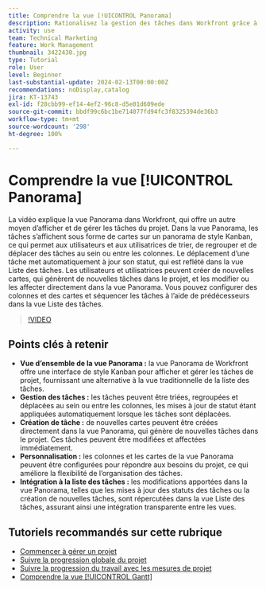 ```yaml
---
title: Comprendre la vue [!UICONTROL Panorama]
description: Rationalisez la gestion des tâches dans Workfront grâce à l’interface  [!DNL Kanban]  de la vue [!UICONTROL Panorama], qui permet de trier, de créer et de personnaliser les tâches et de s’intégrer de manière transparente à la vue Liste des tâches pour une organisation efficace des projets.
activity: use
team: Technical Marketing
feature: Work Management
thumbnail: 3422430.jpg
type: Tutorial
role: User
level: Beginner
last-substantial-update: 2024-02-13T00:00:00Z
recommendations: noDisplay,catalog
jira: KT-13743
exl-id: f28cbb99-ef14-4ef2-96c8-d5e01d609ede
source-git-commit: bbdf99c6bc1be714077fd94fc3f8325394de36b3
workflow-type: tm+mt
source-wordcount: '298'
ht-degree: 100%

---
```


# Comprendre la vue [!UICONTROL Panorama]

La vidéo explique la vue Panorama dans Workfront, qui offre un autre moyen d’afficher et de gérer les tâches du projet. Dans la vue Panorama, les tâches s’affichent sous forme de cartes sur un panorama de style Kanban, ce qui permet aux utilisateurs et aux utilisatrices de trier, de regrouper et de déplacer des tâches au sein ou entre les colonnes. Le déplacement d’une tâche met automatiquement à jour son statut, qui est reflété dans la vue Liste des tâches. Les utilisateurs et utilisatrices peuvent créer de nouvelles cartes, qui génèrent de nouvelles tâches dans le projet, et les modifier ou les affecter directement dans la vue Panorama. Vous pouvez configurer des colonnes et des cartes et séquencer les tâches à l’aide de prédécesseurs dans la vue Liste des tâches.

>[!VIDEO](https://video.tv.adobe.com/v/3423277/?quality=12&learn=on&enablevpops=1&captions=fre_fr)

## Points clés à retenir

* **Vue d’ensemble de la vue Panorama :** la vue Panorama de Workfront offre une interface de style Kanban pour afficher et gérer les tâches de projet, fournissant une alternative à la vue traditionnelle de la liste des tâches.
* **Gestion des tâches :** les tâches peuvent être triées, regroupées et déplacées au sein ou entre les colonnes, les mises à jour de statut étant appliquées automatiquement lorsque les tâches sont déplacées.
* **Création de tâche :** de nouvelles cartes peuvent être créées directement dans la vue Panorama, qui génère de nouvelles tâches dans le projet. Ces tâches peuvent être modifiées et affectées immédiatement.
* **Personnalisation :** les colonnes et les cartes de la vue Panorama peuvent être configurées pour répondre aux besoins du projet, ce qui améliore la flexibilité de l’organisation des tâches.
* **Intégration à la liste des tâches :** les modifications apportées dans la vue Panorama, telles que les mises à jour des statuts des tâches ou la création de nouvelles tâches, sont répercutées dans la vue Liste des tâches, assurant ainsi une intégration transparente entre les vues.


## Tutoriels recommandés sur cette rubrique

* [Commencer à gérer un projet](/help/manage-work/projects/getting-started-manage-a-project.md)
* [Suivre la progression globale du projet](/help/manage-work/projects/track-overall-project-progress.md)
* [Suivre la progression du travail avec les mesures de projet](/help/manage-work/projects/track-work-progress-with-project-metrics.md)
* [Comprendre la vue [!UICONTROL Gantt]](/help/manage-work/projects/understand-the-gantt-view.md)

